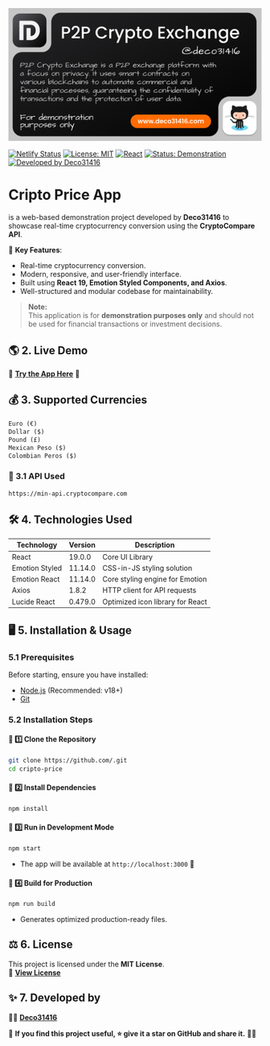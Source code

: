 ![Cover Image](https://github.com/deco31416/P2P-Crypto-Exchange--dashboard/blob/main/public/cover.png?raw=true)


[![Netlify Status](https://api.netlify.com/api/v1/badges/5f44b9ba-f70e-4c4e-8de1-a9c9d9d953e6/deploy-status)](https://app.netlify.com/sites/convertidor-criptomonedas/deploys)
[![License: MIT](https://img.shields.io/badge/License-MIT-blue.svg)](https://opensource.org/licenses/MIT)
[![React](https://img.shields.io/badge/React-19-blue?logo=react)](https://react.dev/)
[![Status: Demonstration](https://img.shields.io/badge/Status-Demonstration-orange)](https://github.com/your-username/cryptocurrency-converter)
[![Developed by Deco31416](https://img.shields.io/badge/Developed%20By-Deco31416-brightgreen)](https://deco31416.com)

# Cripto Price App

is a web-based demonstration project developed by **Deco31416** to showcase real-time cryptocurrency conversion using the **CryptoCompare API**.  

🔹 **Key Features**:  
- Real-time cryptocurrency conversion.  
- Modern, responsive, and user-friendly interface.  
- Built using **React 19, Emotion Styled Components, and Axios**.  
- Well-structured and modular codebase for maintainability.  

> **Note:**  
> This application is for **demonstration purposes only** and should not be used for financial transactions or investment decisions.  


## 🌎 2. Live Demo
🔗 **[Try the App Here](https:///)** 🚀


## 💰 3. Supported Currencies
```plaintext
Euro (€)
Dollar ($)
Pound (£)
Mexican Peso ($)
Colombian Peros ($)
```

### 🔗 3.1 API Used
```plaintext
https://min-api.cryptocompare.com
```

## 🛠 4. Technologies Used
| Technology       | Version  | Description |
|-----------------|---------|-------------|
| React          | 19.0.0  | Core UI Library |
| Emotion Styled | 11.14.0 | CSS-in-JS styling solution |
| Emotion React  | 11.14.0 | Core styling engine for Emotion |
| Axios         | 1.8.2   | HTTP client for API requests |
| Lucide React  | 0.479.0 | Optimized icon library for React |


## 🖥 5. Installation & Usage
### 5.1 Prerequisites
Before starting, ensure you have installed:
- [Node.js](https://nodejs.org/) (Recommended: v18+)
- [Git](https://git-scm.com/)

### 5.2 Installation Steps
#### 🔹 1️⃣ Clone the Repository
```sh
git clone https://github.com/.git
cd cripto-price
```

#### 🔹 2️⃣ Install Dependencies
```sh
npm install
```

#### 🔹 3️⃣ Run in Development Mode
```sh
npm start
```
- The app will be available at `http://localhost:3000` 🚀

#### 🔹 4️⃣ Build for Production
```sh
npm run build
```
- Generates optimized production-ready files.

## ⚖️ 6. License
This project is licensed under the **MIT License**.  
🔗 **[View License](https://opensource.org/licenses/MIT)**


## ✨ 7. Developed by
👨‍💻 **[Deco31416](https://deco31416.com/)**  

📢 **If you find this project useful, ⭐ give it a star on GitHub and share it.** 🚀😃
